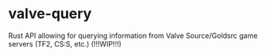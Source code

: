 # valve-query
Rust API allowing for querying information from Valve Source/Goldsrc game servers (TF2, CS:S, etc.) (!!!WIP!!!)
